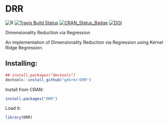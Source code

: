 # DRR
![R](https://github.com/gdkrmr/DRR/workflows/R/badge.svg?branch=master)
[![Travis Build Status](https://travis-ci.org/gdkrmr/DRR.svg?branch=master)](https://travis-ci.org/gdkrmr/DRR)
[![CRAN\_Status\_Badge](http://www.r-pkg.org/badges/version/DRR)](https://cran.r-project.org/package=DRR)
[![DOI](https://zenodo.org/badge/69353088.svg)](https://zenodo.org/badge/latestdoi/69353088)

Dimensionality Reduction via Regression

An implementation of Dimensionality Reduction
via Regression using Kernel Ridge Regression.

## Installing:
```R
## install.packages("devtools")
devtools::install_github("gdkrmr/DRR")
```

Install from CRAN:
```R
install.packages("DRR")
```

Load it:
```R
library(DRR)
```
